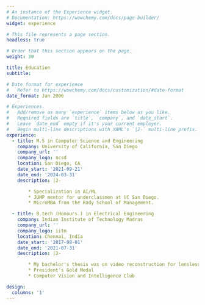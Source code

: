 ```yaml
---
# An instance of the Experience widget.
# Documentation: https://wowchemy.com/docs/page-builder/
widget: experience

# This file represents a page section.
headless: true

# Order that this section appears on the page.
weight: 30

title: Education
subtitle:

# Date format for experience
#   Refer to https://wowchemy.com/docs/customization/#date-format
date_format: Jan 2006

# Experiences.
#   Add/remove as many `experience` items below as you like.
#   Required fields are `title`, `company`, and `date_start`.
#   Leave `date_end` empty if it's your current employer.
#   Begin multi-line descriptions with YAML's `|2-` multi-line prefix.
experience:
  - title: M.S in Computer Science and Engineering
    company: University of California, San Diego
    company_url: ''
    company_logo: ucsd
    location: San Diego, CA
    date_start: '2021-09-21'
    date_end: '2024-03-31'
    description: |2-

        * Specialization in AI/ML
        * JUMP mentor for underclassmen at UC San Diego.
        * MicroMBA from the Rady School of Management.

  - title: B.tech (Honours.) in Electrical Engineering
    company: Indian Institute of Technology Madras
    company_url: ''
    company_logo: iitm
    location: Chennai, India
    date_start: '2017-08-01'
    date_end: '2021-07-31'
    description: |2- 

        * My bachelor's thesis was on video reconstruction for lensless cameras. 
        * President's Gold Medal
        * Computer Vision and Intelligence Club

design:
  columns: '1'
---
```

